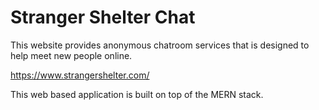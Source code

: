 # Stranger Shelter Chat

This website provides anonymous chatroom services that is designed to help meet new people online.

https://www.strangershelter.com/

This web based application is built on top of the MERN stack. 
